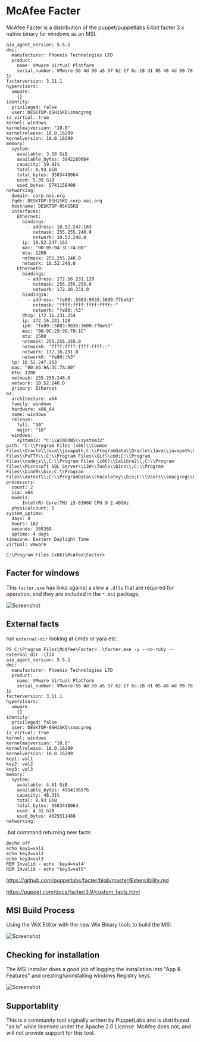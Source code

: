 # McAfee Facter

McAfee Facter is a distribution of the puppet/puppetlabs 64bit facter 3.x native binary for windows as an MSI. 

```C:\Program Files\McAfee\Facter>facter.exe -y --no-ruby
aio_agent_version: 5.5.1
dmi:
  manufacturer: Phoenix Technologies LTD
  product:
    name: VMware Virtual Platform
    serial_number: VMware-56 4d 50 a5 57 62 17 6c-18 d1 05 48 4d 99 78 1c
facterversion: 3.11.1
hypervisors:
  vmware:
    {}
identity:
  privileged: false
  user: DESKTOP-0SH1SKQ\smacgreg
is_virtual: true
kernel: windows
kernelmajversion: "10.0"
kernelrelease: 10.0.16299
kernelversion: 10.0.16299
memory:
  system:
    available: 3.58 GiB
    available_bytes: 3842289664
    capacity: 59.91%
    total: 8.93 GiB
    total_bytes: 9583448064
    used: 5.35 GiB
    used_bytes: 5741158400
networking:
  domain: corp.nai.org
  fqdn: DESKTOP-0SH1SKQ.corp.nai.org
  hostname: DESKTOP-0SH1SKQ
  interfaces:
    Ethernet:
      bindings:
        - address: 10.52.247.163
          netmask: 255.255.248.0
          network: 10.52.240.0
      ip: 10.52.247.163
      mac: "00:05:9A:3C:7A:00"
      mtu: 1200
      netmask: 255.255.248.0
      network: 10.52.240.0
    Ethernet0:
      bindings:
        - address: 172.16.231.128
          netmask: 255.255.255.0
          network: 172.16.231.0
      bindings6:
        - address: "fe80::5883:9035:3609:77be%3"
          netmask: "ffff:ffff:ffff:ffff::"
          network: "fe80::%3"
      dhcp: 172.16.231.254
      ip: 172.16.231.128
      ip6: "fe80::5883:9035:3609:77be%3"
      mac: "00:0C:29:99:78:1C"
      mtu: 1500
      netmask: 255.255.255.0
      netmask6: "ffff:ffff:ffff:ffff::"
      network: 172.16.231.0
      network6: "fe80::%3"
  ip: 10.52.247.163
  mac: "00:05:9A:3C:7A:00"
  mtu: 1200
  netmask: 255.255.248.0
  network: 10.52.240.0
  primary: Ethernet
os:
  architecture: x64
  family: windows
  hardware: x86_64
  name: windows
  release:
    full: "10"
    major: "10"
  windows:
    system32: "C:\\WINDOWS\\system32"
path: "C:\\Program Files (x86)\\Common Files\\Oracle\\Java\\javapath;C:\\ProgramData\\Oracle\\Java\\javapath;C:\\WINDOWS\\system32;C:\\WINDOWS;C:\\WINDOWS\\System32\\Wbem;C:\\WINDOWS\\System32\\WindowsPowerShell\\v1.0\\;C:\\Program Files\\PuTTY\\;C:\\Program Files\\Git\\cmd;C:\\Program Files\\nodejs\\;C:\\Program Files (x86)\\Calibre2\\;C:\\Program Files\\Microsoft SQL Server\\130\\Tools\\Binn\\;C:\\Program Files\\bind9\\bin;C:\\Program Files\\dotnet\\;C:\\ProgramData\\chocolatey\\bin;C:\\Users\\smacgreg\\AppData\\Local\\Microsoft\\WindowsApps;C:\\Users\\smacgreg\\AppData\\Local\\atom\\bin;C:\\Users\\smacgreg\\AppData\\Roaming\\npm;C:\\Users\\smacgreg\\AppData\\Local\\Microsoft\\WindowsApps;C:\\tools\\mingw64\\bin;"
processors:
  count: 2
  isa: x64
  models:
    - Intel(R) Core(TM) i5-6300U CPU @ 2.40GHz
  physicalcount: 1
system_uptime:
  days: 4
  hours: 102
  seconds: 368369
  uptime: 4 days
timezone: Eastern Daylight Time
virtual: vmware

C:\Program Files (x86)\McAfee\Facter>
```

## Facter for windows

This `facter.exe` has links against a slew a `.dlls` that are required for operation, and they are included in the `*.msi` package.

![Screenshot](meta/Apps%20%26%20Features%20Installed.png?raw=true "Screenshot")


## External facts

run `external-dir` looking at cmds or yara etc..

```
PS C:\Program Files\McAfee\Facter> .\facter.exe -y --no-ruby --external-dir .\lib
aio_agent_version: 5.5.1
dmi:
  manufacturer: Phoenix Technologies LTD
  product:
    name: VMware Virtual Platform
    serial_number: VMware-56 4d 50 a5 57 62 17 6c-18 d1 05 48 4d 99 78 1c
facterversion: 3.11.1
hypervisors:
  vmware:
    {}
identity:
  privileged: false
  user: DESKTOP-0SH1SKQ\smacgreg
is_virtual: true
kernel: windows
kernelmajversion: "10.0"
kernelrelease: 10.0.16299
kernelversion: 10.0.16299
key1: val1
key2: val2
key3: val3
memory:
  system:
    available: 4.61 GiB
    available_bytes: 4954136576
    capacity: 48.31%
    total: 8.93 GiB
    total_bytes: 9583448064
    used: 4.31 GiB
    used_bytes: 4629311488
networking:
```

.bat command returning new facts

```
@echo off
echo key1=val1
echo key2=val2
echo key3=val3
REM Invalid - echo 'key4=val4'
REM Invalid - echo "key5=val5"
```

https://github.com/puppetlabs/facter/blob/master/Extensibility.md

https://puppet.com/docs/facter/3.9/custom_facts.html

## MSI Build Process

Using the WiX Editor with the new Wix Binary tools to build the MSI.

![Screenshot](meta/WiXEditor.png?raw=true "Screenshot")

## Checking for installation

The MSI installer does a good job of logging the installation into "App & Features" and creating/uninstalling windows Registry keys.

![Screenshot](meta/Registry_Entries.png?raw=true "Screenshot")


## Supportablity

This is a community tool orginally written by PuppetLabs and is distributed "as is" while licensed under the Apache 2.0 License. McAfee does not, and will not provide support for this tool. 